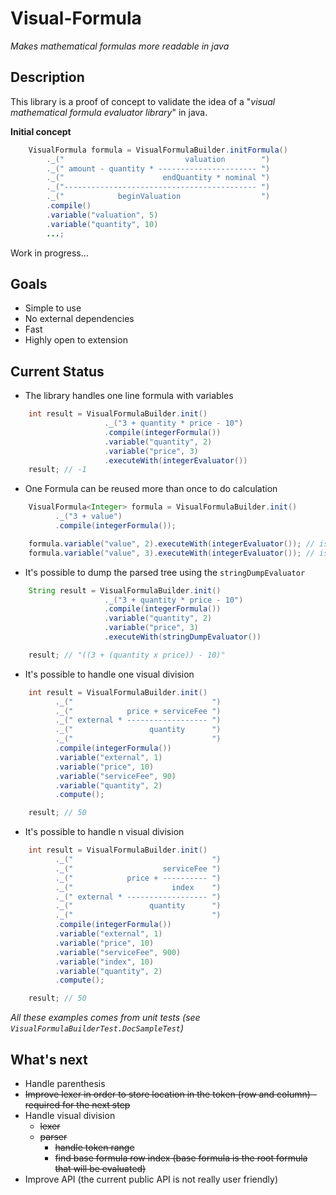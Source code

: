 Visual-Formula
==============

*Makes mathematical formulas more readable in java*

Description
-----------

This library is a proof of concept to validate the idea of a "*visual mathematical formula evaluator library*" in java.

**Initial concept**
```java
    VisualFormula formula = VisualFormulaBuilder.initFormula()
        ._("                           valuation        ")
        ._(" amount - quantity * ---------------------- ")
        ._("                      endQuantity * nominal ")
        ._("------------------------------------------- ")
        ._("            beginValuation                  ")
        .compile()
        .variable("valuation", 5)
        .variable("quantity", 10)
        ...;
```

Work in progress...

Goals
-----

+ Simple to use
+ No external dependencies
+ Fast
+ Highly open to extension

Current Status
--------------

+ The library handles one line formula with variables

```java
    int result = VisualFormulaBuilder.init()
                     ._("3 + quantity * price - 10")
                     .compile(integerFormula())
                     .variable("quantity", 2)
                     .variable("price", 3)
                     .executeWith(integerEvaluator())
    result; // -1
```

+ One Formula can be reused more than once to do calculation

```java
    VisualFormula<Integer> formula = VisualFormulaBuilder.init()
          ._("3 + value")
          .compile(integerFormula());

    formula.variable("value", 2).executeWith(integerEvaluator()); // is(5)
    formula.variable("value", 3).executeWith(integerEvaluator()); // is(6)
``` 

+ It's possible to dump the parsed tree using the ```stringDumpEvaluator```

```java
    String result = VisualFormulaBuilder.init()
                     ._("3 + quantity * price - 10")
                     .compile(integerFormula())
                     .variable("quantity", 2)
                     .variable("price", 3)
                     .executeWith(stringDumpEvaluator())

    result; // "((3 + (quantity x price)) - 10)"
```

+ It's possible to handle one visual division

```java
    int result = VisualFormulaBuilder.init()
          ._("                               ")
          ._("            price + serviceFee ")
          ._(" external * ------------------ ")
          ._("                 quantity      ")
          ._("                               ")
          .compile(integerFormula())
          .variable("external", 1)
          .variable("price", 10)
          .variable("serviceFee", 90)
          .variable("quantity", 2)
          .compute();

    result; // 50
```

+ It's possible to handle n visual division

```java
    int result = VisualFormulaBuilder.init()
          ._("                               ")
          ._("                    serviceFee ")
          ._("            price + ---------- ")
          ._("                      index    ")
          ._(" external * ------------------ ")
          ._("                 quantity      ")
          ._("                               ")
          .compile(integerFormula())
          .variable("external", 1)
          .variable("price", 10)
          .variable("serviceFee", 900)
          .variable("index", 10)
          .variable("quantity", 2)
          .compute();

    result; // 50
```

*All these examples comes from unit tests (see ```VisualFormulaBuilderTest.DocSampleTest```)*

What's next
-----------

* Handle parenthesis
* ~~Improve lexer in order to store location in the token (row and column) - required for the next step~~
* Handle visual division
    * ~~lexer~~
    * ~~parser~~
        * ~~handle token range~~
        * ~~find base formula row index (base formula is the root formula that will be evaluated)~~
* Improve API (the current public API is not really user friendly)
